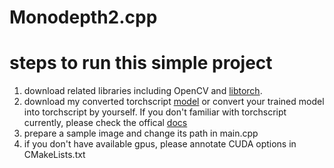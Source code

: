 # Monodepth2.cpp


# steps to run this simple project

1. download related libraries including OpenCV and [libtorch](https://pytorch.org/get-started/locally/).
2. download my converted torchscript [model](https://drive.google.com/file/d/1kZ0H_dWjjv07TvmgbENdhPnkuKQEXt9g/view?usp=sharing) or convert your trained model into torchscript by yourself. If you don't familiar with torchscript currently, please check the offical [docs](https://pytorch.org/tutorials/advanced/cpp_export.html)
3. prepare a sample image and change its path in main.cpp
4. if you don't have available gpus, please annotate CUDA options in CMakeLists.txt
